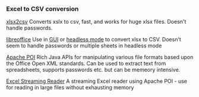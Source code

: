 ### Excel to CSV conversion

[xlsx2csv](https://github.com/dilshod/xlsx2csv)
Converts xslx to csv, fast, and works for huge xlsx files. Doesn't handle passwords.

[libreoffice](https://www.libreoffice.org/)
Use in [GUI](https://www.libreoffice.org/) or [headless mode](http://shades-of-orange.com/post/How-to-Convert-an-XSLX-File-to-CSV-with-UTF-8-Encoding-Using-LibreOffice-OpenOffice) to convert xlsx to CSV. Doesn't seem to handle passwords or multiple sheets in headless mode 

[Apache POI](https://poi.apache.org/download.html)
Rich Java APIs for manipulating various file formats based upon the Office Open XML standards. Can be used to extract text from spreadsheets, supports passwords etc. but can be memeory intensive.

[Excel Streaming Reader](https://github.com/monitorjbl/excel-streaming-reader#implementation-details)
A streaming Excel reader using Apache POI - use for reading in large files without exhausting memory


